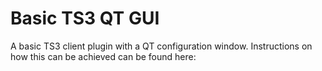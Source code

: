 # Basic TS3 QT GUI
A basic TS3 client plugin with a QT configuration window. Instructions on how this can be achieved can be found here: 
